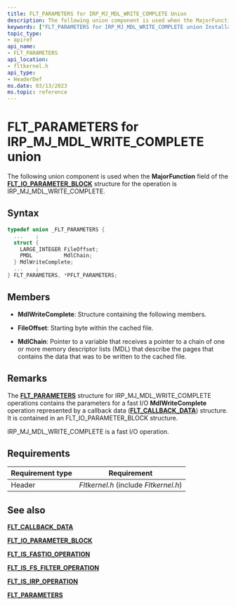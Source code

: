 ```yaml
---
title: FLT_PARAMETERS for IRP_MJ_MDL_WRITE_COMPLETE Union
description: The following union component is used when the MajorFunction field of the FLT_IO_PARAMETER_BLOCK structure for the operation is IRP_MJ_MDL_WRITE_COMPLETE.
keywords: ["FLT_PARAMETERS for IRP_MJ_MDL_WRITE_COMPLETE union Installable File System Drivers", "FLT_PARAMETERS union Installable File System Drivers", "PFLT_PARAMETERS union pointer Installable File System Drivers"]
topic_type:
- apiref
api_name:
- FLT_PARAMETERS
api_location:
- fltkernel.h
api_type:
- HeaderDef
ms.date: 03/13/2023
ms.topic: reference
---
```


# FLT_PARAMETERS for IRP_MJ_MDL_WRITE_COMPLETE union

The following union component is used when the **MajorFunction** field of the [**FLT_IO_PARAMETER_BLOCK**](/windows-hardware/drivers/ddi/fltkernel/ns-fltkernel-_flt_io_parameter_block) structure for the operation is IRP_MJ_MDL_WRITE_COMPLETE.

## Syntax

``` C
typedef union _FLT_PARAMETERS {
  ...    ;
  struct {
    LARGE_INTEGER FileOffset;
    PMDL          MdlChain;
  } MdlWriteComplete;
  ...    ;
} FLT_PARAMETERS, *PFLT_PARAMETERS;
```

## Members

- **MdlWriteComplete**: Structure containing the following members.

- **FileOffset**: Starting byte within the cached file.

- **MdlChain**: Pointer to a variable that receives a pointer to a chain of one or more memory descriptor lists (MDL) that describe the pages that contains the data that was to be written to the cached file.

## Remarks

The [**FLT_PARAMETERS**](/windows-hardware/drivers/ddi/fltkernel/ns-fltkernel-_flt_parameters) structure for IRP_MJ_MDL_WRITE_COMPLETE operations contains the parameters for a fast I/O **MdlWriteComplete** operation represented by a callback data ([**FLT_CALLBACK_DATA**](/windows-hardware/drivers/ddi/fltkernel/ns-fltkernel-_flt_callback_data)) structure. It is contained in an FLT_IO_PARAMETER_BLOCK structure.

IRP_MJ_MDL_WRITE_COMPLETE is a fast I/O operation.

## Requirements

| Requirement type | Requirement |
| ---------------- | ----------- |
| Header | *Fltkernel.h* (include *Fltkernel.h*) |

## See also

[**FLT_CALLBACK_DATA**](/windows-hardware/drivers/ddi/fltkernel/ns-fltkernel-_flt_callback_data)

[**FLT_IO_PARAMETER_BLOCK**](/windows-hardware/drivers/ddi/fltkernel/ns-fltkernel-_flt_io_parameter_block)

[**FLT_IS_FASTIO_OPERATION**](/windows-hardware/drivers/ddi/index)

[**FLT_IS_FS_FILTER_OPERATION**](/previous-versions/ff544648(v=vs.85))

[**FLT_IS_IRP_OPERATION**](/previous-versions/ff544654(v=vs.85))

[**FLT_PARAMETERS**](/windows-hardware/drivers/ddi/fltkernel/ns-fltkernel-_flt_parameters)
